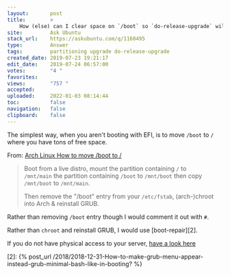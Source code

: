 ```yaml
---
layout:       post
title:        >
    How (else) can I clear space on `∕boot` so `do-release-upgrade` will work?
site:         Ask Ubuntu
stack_url:    https://askubuntu.com/q/1160495
type:         Answer
tags:         partitioning upgrade do-release-upgrade
created_date: 2019-07-23 19:21:17
edit_date:    2019-07-24 06:57:00
votes:        "4 "
favorites:    
views:        "757 "
accepted:     
uploaded:     2022-01-03 08:14:44
toc:          false
navigation:   false
clipboard:    false
---
```


The simplest way, when you aren't booting with EFI, is to move `/boot` to `/` where you have tons of free space.

From: [Arch Linux How to move /boot to /][1]

> Boot from a live distro, mount the partition containing `/` to  
> `/mnt/main` the partition containing `/boot` to `/mnt/boot` then copy  
> `/mnt/boot` to `/mnt/main`.  
>   
> Then remove the "/boot" entry from your `/etc/fstab`, (arch-)chroot  
> into Arch & reinstall GRUB.  

Rather than removing `/boot` entry though I would comment it out with `#`.

Rather than `chroot` and reinstall GRUB, I would use [boot-repair][2].

If you do not have physical access to your server, [have a look here](https://askubuntu.com/questions/1160618/how-do-i-resize-partitions-when-i-dont-have-physical-access-to-a-remote-server)

  [1]: https://bbs.archlinux.org/viewtopic.php?id=182901
  [2]: {% post_url /2018/2018-12-31-How-to-make-grub-menu-appear-instead-grub-minimal-bash-like-in-booting? %}
